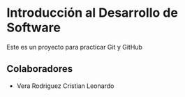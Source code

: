# Introducción al Desarrollo de Software
Este es un proyecto para practicar Git y GitHub

## Colaboradores
- Vera Rodriguez Cristian Leonardo
